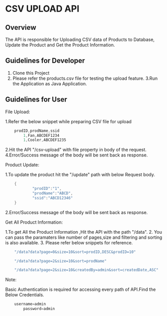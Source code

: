 # CSV UPLOAD API

## Overview
The API is responsible for Uploading CSV data of Products  to Database, Update the Product and Get the Product Information.

## Guidelines for Developer

1. Clone this Project
2. Please refer the products.csv file for testing the upload feature.
3.Run the Application as Java Application.

## Guidelines for User

File Upload:

1.Refer the below snippet while preparing CSV file for upload
```java
	prodID,prodName,ssid
        1,Fan,ABCDEF1234
        1,Cooler,ABCDEF1235
```
2.Hit the API "/csv-upload" with file property in body of the request.
4.Error/Success message of the body will be sent back as response.

Product Update:

1.To update the product hit the "/update" path with below Request body.
```java
	{
            "prodID":"1",
            "prodName":"ABCD",
            "ssid":"ABCD12346"
    }
```
2.Error/Success message of the body will be sent back as response.

Get All Product Information:

1.To get All the Product Information ,Hit the API with the path "/data".
2. You can pass the paramaters like number of pages,size and filtering and sorting is also available.
3. Please refer below snippets for reference.
```java
	"/data?data?page=0&size=10&sort=prodID,DESC&prodID=10"
```
```java
	"/data?data?page=2&size=10&sort=prodName"
```
```java
	"/data?data?page=2&size=10&createdBy=admin&sort=createdDate,ASC"
```

Note:

Basic Authentication is required for accessing every path of API.Find the Below Credentials.
```java
	username=admin
        password=admin
```
